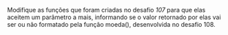 Modifique as funções que foram criadas no desafio *107* para que elas aceitem um parâmetro a mais, informando se o valor retornado por elas vai ser ou não formatado pela função moeda(), desenvolvida no desafio 108.